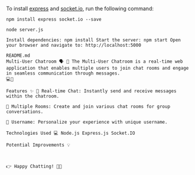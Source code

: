 To install [express](https://www.npmjs.com/package/express) and [socket.io](https://www.npmjs.com/package/socket.io), run the following command:

```shell
npm install express socket.io --save

node server.js

Install dependencies: npm install Start the server: npm start Open your browser and navigate to: http://localhost:5000

README.md
Multi-User Chatroom 🗣️ 🚀 The Multi-User Chatroom is a real-time web application that enables multiple users to join chat rooms and engage in seamless communication through messages.
💻💬

Features ✨ 💬 Real-time Chat: Instantly send and receive messages within the chatroom.

👥 Multiple Rooms: Create and join various chat rooms for group conversations.

👤 Username: Personalize your experience with unique username.

Technologies Used 💻 Node.js Express.js Socket.IO

Potential Improvements 💡



👉 Happy Chatting! 🎉💬
